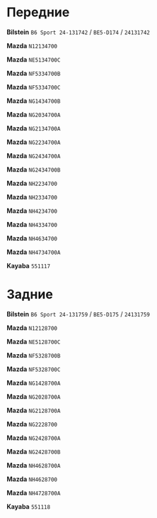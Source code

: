 # Передние

__Bilstein__ `B6 Sport 24-131742` / `BE5-D174` / `24131742`

__Mazda__ `N12134700`

__Mazda__ `NE5134700C`

__Mazda__ `NF5334700B`

__Mazda__ `NF5334700C`

__Mazda__ `NG1434700B`

__Mazda__ `NG2034700A`

__Mazda__ `NG2134700A`

__Mazda__ `NG2234700A`

__Mazda__ `NG2434700A`

__Mazda__ `NG2434700B`

__Mazda__ `NH2234700`

__Mazda__ `NH2334700`

__Mazda__ `NH4234700`

__Mazda__ `NH4334700`

__Mazda__ `NH4634700`

__Mazda__ `NH4734700A`

__Kayaba__ `551117`

# Задние

__Bilstein__ `B6 Sport 24-131759` / `BE5-D175` / `24131759`

__Mazda__ `N12128700`

__Mazda__ `NE5128700C`

__Mazda__ `NF5328700B`

__Mazda__ `NF5328700C`

__Mazda__ `NG1428700A`

__Mazda__ `NG2028700A`

__Mazda__ `NG2128700A`

__Mazda__ `NG2228700`

__Mazda__ `NG2428700A`

__Mazda__ `NG2428700B`

__Mazda__ `NH4628700A`

__Mazda__ `NH4628700`

__Mazda__ `NH4728700A`

__Kayaba__ `551118`